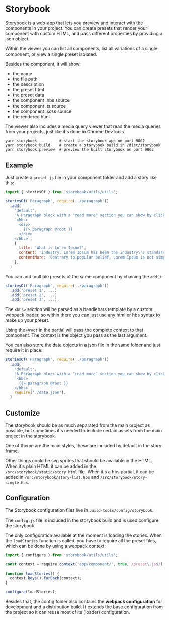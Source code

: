 # Storybook

Storybook is a web-app that lets you preview and interact with the components in your project.
You can create presets that render your component with custom HTML, and pass different properties
by providing a json object.

Within the viewer you can list all components, list all variations of a single component, or view
a single preset isolated.

Besides the component, it will show:
* the name
* the file path
* the description
* the preset html
* the preset data
* the component .hbs source
* the component .ts source
* the component .scss source
* the rendered html

The viewer also includes a media query viewer that read the media queries from your projects,
just like it's done in Chrome DevTools.

```
yarn storybook          # start the storybook app on port 9002
yarn storybook:build    # create a storybook build in /dist/storybook
yarn storybook:preview  # preview the built storybook on port 9003
```

## Example

Just create a `preset.js` file in your component folder and add a story like this:

```js
import { storiesOf } from 'storybook/utils/utils';

storiesOf('Paragraph', require('./paragraph'))
  .add(
    'default',
    'A Paragraph block with a "read more" section you can show by clicking a button.',
    `<hbs>
      <div>
        {{> paragraph @root }}
      </div>
    </hbs>`,
    {
      title: 'What is Lorem Ipsum?',
      content: 'industry. Lorem Ipsum has been the industry\'s standard ...',
      contentMore: 'Contrary to popular belief, Lorem Ipsum is not simply random text...',
    },
  )
``` 

You can add multiple presets of the same component by chaining the `add()`:

```js
storiesOf('Paragraph', require('./paragraph'))
  .add('preset 1', ...)
  .add('preset 2', ...)
  .add('preset 3', ...);
```

The `<hbs>` section will be parsed as a handlebars template by a custom webpack loader, so within
there you can just use any html or hbs syntax to make up your preset.

Using the `@root` in the partial will pass the complete context to that component. The context
is the object you pass as the last argument.

You can also store the data objects in a json file in the same folder and just require it in place:

```js
storiesOf('Paragraph', require('./paragraph'))
  .add(
    'default',
    'A Paragraph block with a "read more" section you can show by clicking a button.',
    `<hbs>
      {{> paragraph @root }}
    </hbs>`,
    require('./data.json'),
  )
```

## Customize

The storybook should be as much separated from the main project as possible, but sometimes it's
needed to include certain assets from the main project in the storybook.

One of theme are the main styles, these are included by default in the story frame.

Other things could be svg sprites that should be available in the HTML. When it's plain HTML
it can be added in the `/src/storybook/static/story.html` file. When it's a hbs partial, it
can be added in `/src/storybook/story-list.hbs` and `/src/storybook/story-single.hbs`.

## Configuration

The Storybook configuration files live in `build-tools/config/storybook`.

The `config.js` file is included in the storybook build and is used configure the storybook.

The only configuration available at the moment is loading the stories. When the `loadStories`
function is called, you have to require all the preset files, which can be done by
using a webpack context:

```js
import { configure } from 'storybook/utils/utils';

const context = require.context('app/component/', true, /preset\.js$/);

function loadStories() {
  context.keys().forEach(context);
}

configure(loadStories);
```

Besides that, the config folder also contains the **webpack configuration** for development and
a distribution build. It extends the base configuration from the project so it can reuse most
of its (loader) configuration.

